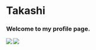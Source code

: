 # Takashi

### Welcome to my profile page.
<a href="https://github.com/anuraghazra/github-readme-stats">
  <img align="left" src="https://github-readme-stats.vercel.app/api?username=Uhucream&count_private=true&hide_border=true&bg_color=0000&title_color=FFFFFF&icon_color=2D8FFF&text_color=FFFFFF&show_icons=true&include_all_commits=true" />
</a>
<a href="https://github.com/anuraghazra/github-readme-stats">
  <img align="left" src="https://github-readme-stats.vercel.app/api/top-langs?username=Uhucream&layout=compact&bg_color=0000&title_color=FFFFFF&icon_color=2D8FFF&text_color=FFFFFF&show_icons=true&hide_border=true" />
</a>

